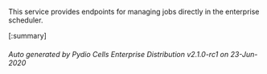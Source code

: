 






This service provides endpoints for managing jobs directly in the enterprise scheduler.

[:summary]

###### Auto generated by Pydio Cells Enterprise Distribution v2.1.0-rc1 on 23-Jun-2020
